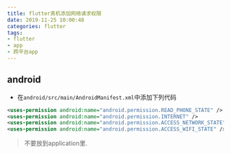 ```yaml
---
title: flutter真机添加网络请求权限
date: 2019-11-25 10:00:48
categories: flutter
tags: 
- flutter
- app
- 跨平台app
---
```


## android
* 在`android/src/main/AndroidManifest.xml`中添加下列代码
```xml
<uses-permission android:name="android.permission.READ_PHONE_STATE" />
<uses-permission android:name="android.permission.INTERNET" />
<uses-permission android:name="android.permission.ACCESS_NETWORK_STATE" />
<uses-permission android:name="android.permission.ACCESS_WIFI_STATE" />
```
> 不要放到application里.